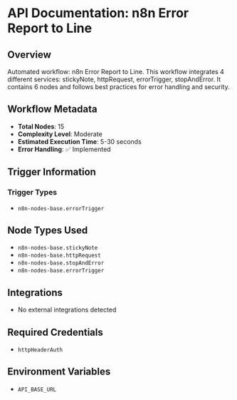 # API Documentation: n8n Error Report to Line

## Overview
Automated workflow: n8n Error Report to Line. This workflow integrates 4 different services: stickyNote, httpRequest, errorTrigger, stopAndError. It contains 6 nodes and follows best practices for error handling and security.

## Workflow Metadata
- **Total Nodes**: 15
- **Complexity Level**: Moderate
- **Estimated Execution Time**: 5-30 seconds
- **Error Handling**: ✅ Implemented

## Trigger Information
### Trigger Types
- `n8n-nodes-base.errorTrigger`

## Node Types Used
- `n8n-nodes-base.stickyNote`
- `n8n-nodes-base.httpRequest`
- `n8n-nodes-base.stopAndError`
- `n8n-nodes-base.errorTrigger`

## Integrations
- No external integrations detected

## Required Credentials
- `httpHeaderAuth`

## Environment Variables
- `API_BASE_URL`
